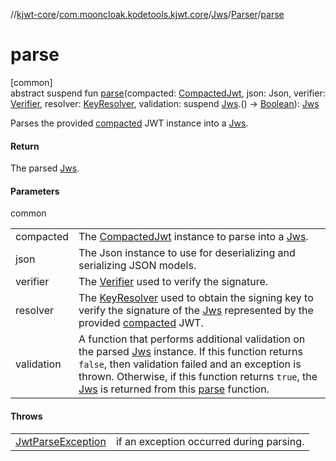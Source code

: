 //[kjwt-core](../../../../index.md)/[com.mooncloak.kodetools.kjwt.core](../../index.md)/[Jws](../index.md)/[Parser](index.md)/[parse](parse.md)

# parse

[common]\
abstract suspend fun [parse](parse.md)(compacted: [CompactedJwt](../../-compacted-jwt/index.md), json: Json, verifier: [Verifier](../../../com.mooncloak.kodetools.kjwt.core.signature/-verifier/index.md), resolver: [KeyResolver](../../../com.mooncloak.kodetools.kjwt.core.key/-key-resolver/index.md), validation: suspend [Jws](../index.md).() -&gt; [Boolean](https://kotlinlang.org/api/latest/jvm/stdlib/kotlin/-boolean/index.html)): [Jws](../index.md)

Parses the provided [compacted](parse.md) JWT instance into a [Jws](../index.md).

#### Return

The parsed [Jws](../index.md).

#### Parameters

common

| | |
|---|---|
| compacted | The [CompactedJwt](../../-compacted-jwt/index.md) instance to parse into a [Jws](../index.md). |
| json | The Json instance to use for deserializing and serializing JSON models. |
| verifier | The [Verifier](../../../com.mooncloak.kodetools.kjwt.core.signature/-verifier/index.md) used to verify the signature. |
| resolver | The [KeyResolver](../../../com.mooncloak.kodetools.kjwt.core.key/-key-resolver/index.md) used to obtain the signing key to verify the signature of the [Jws](../index.md) represented by the provided [compacted](parse.md) JWT. |
| validation | A function that performs additional validation on the parsed [Jws](../index.md) instance. If this function returns `false`, then validation failed and an exception is thrown. Otherwise, if this function returns `true`, the [Jws](../index.md) is returned from this [parse](parse.md) function. |

#### Throws

| | |
|---|---|
| [JwtParseException](../../-jwt-parse-exception/index.md) | if an exception occurred during parsing. |
